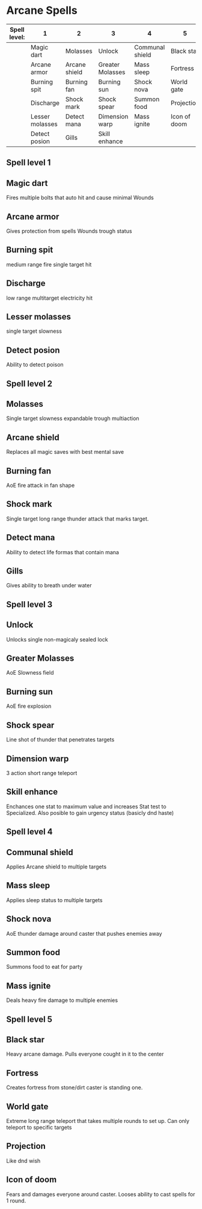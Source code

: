 # Arcane Spells

| Spell level: | 1 | 2 | 3 | 4 | 5 |
|--------------|---|---|---|---|---|
|              | Magic dart         | Molasses      | Unlock            | Communal shield   | Black star    |
|              | Arcane armor       | Arcane shield | Greater Molasses  | Mass sleep        | Fortress      |
|              | Burning spit       | Burning fan   | Burning sun       | Shock nova        | World gate    |
|              | Discharge          | Shock mark    | Shock spear       | Summon food       | Projection    |
|              | Lesser molasses    | Detect mana   | Dimension warp    | Mass ignite       | Icon of doom  |
|              | Detect posion      | Gills         | Skill enhance     |

## Spell level 1

## Magic dart      

Fires multiple bolts that auto hit and cause minimal Wounds

## Arcane armor    

Gives protection from spells Wounds trough status

## Burning spit    

medium range fire single target hit

## Discharge       

low range multitarget electricity hit

## Lesser molasses 

single target slowness

## Detect posion   

Ability to detect poison

## Spell level 2

## Molasses      

Single target slowness expandable trough multiaction

## Arcane shield 

Replaces all magic saves with best mental save

## Burning fan   

AoE fire attack in fan shape

## Shock mark    

Single target long range thunder attack that marks target.

## Detect mana   

Ability to detect life formas that contain mana

## Gills         

Gives ability to breath under water

## Spell level 3

## Unlock           

Unlocks single non-magicaly sealed lock

## Greater Molasses 

AoE Slowness field

## Burning sun      

AoE fire explosion

## Shock spear      

Line shot of thunder that penetrates targets

## Dimension warp   

3 action short range teleport

## Skill enhance    

Enchances one stat to maximum value and increases Stat test to Specialized. Also posible to gain urgency status (basicly dnd haste)

## Spell level 4

## Communal shield 

Applies Arcane shield to multiple targets

## Mass sleep      

Applies sleep status to multiple targets

## Shock nova      

AoE thunder damage around caster that pushes enemies away

## Summon food     

Summons food to eat for party

## Mass ignite     

Deals heavy fire damage to multiple enemies

## Spell level 5

## Black star   

Heavy arcane damage. Pulls everyone cought in it to the center

## Fortress     

Creates fortress from stone/dirt caster is standing one.

## World gate   

Extreme long range teleport that takes multiple rounds to set up. Can only teleport to specific targets

## Projection   

Like dnd wish

## Icon of doom 

Fears and damages everyone around caster. Looses ability to cast spells for 1 round.
